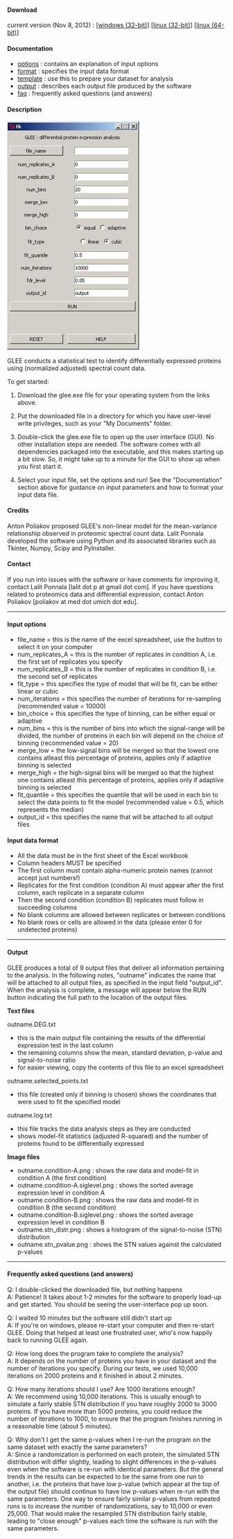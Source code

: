 #### Download

current version (Nov 8, 2012) : 
[[windows (32-bit)](https://drive.google.com/file/d/0B8KLKywXy-wKbk9TLWdCOXMxV2c/view?usp=sharing)]
[[linux (32-bit)](https://drive.google.com/file/d/0B8KLKywXy-wKSDNoM1NrRXg4dzg/view?usp=sharing)]
[[linux (64-bit)](https://drive.google.com/file/d/0B8KLKywXy-wKZ0c1ZWZFWHJsSlU/view?usp=sharing)]


#### Documentation

- [options](#options) : contains an explanation of input options
- [format](#format) : specifies the input data format
- [template](files/template.xls) : use this to prepare your dataset for analysis
- [output](#output) : describes each output file produced by the software
- [faq](#faq) : frequently asked questions (and answers)


#### Description


![ ](glee_gui.jpg)

GLEE conducts a statistical test to identify differentially expressed proteins using (normalized adjusted) spectral count data. 
 
To get started:

1. Download the glee.exe file for your operating system from the links above. 

2. Put the downloaded file in a directory for which you have user-level write privileges, such as your "My Documents" folder.

3. Double-click the glee.exe file to open up the user interface (GUI). No other installation steps are needed. The software comes with all dependencies packaged into the executable, and this makes starting up a bit slow. So, it might take up to a minute for the GUI to show up when you first start it. 

4. Select your input file, set the options and run!  See the "Documentation" section above for guidance on input parameters and how to format your input data file.


#### Credits

Anton Poliakov proposed GLEE's non-linear model for the mean-variance relationship observed in proteomic spectral count data. Lalit Ponnala developed the software using Python and its associated libraries such as Tkinter, Numpy, Scipy and PyInstaller.


#### Contact

If you run into issues with the software or have comments for improving it, contact Lalit Ponnala [lalit dot p at gmail dot com]. 
If you have questions related to proteomics data and differential expression, contact Anton Poliakov [poliakov at med dot umich dot edu]. 

<hr>

#### <a name="options"></a>Input options

- file_name = this is the name of the excel spreadsheet, use the button to select it on your computer
- num_replicates_A = this is the number of replicates in condition A, i.e. the first set of replicates you specify
- num_replicates_B = this is the number of replicates in condition B, i.e. the second set of replicates
- fit_type = this specifies the type of model that will be fit, can be either linear or cubic
- num_iterations = this specifies the number of iterations for re-sampling (recommended value = 10000)
- bin_choice = this specifies the type of binning, can be either equal or adaptive
- num_bins = this is the number of bins into which the signal-range will be divided, the number of proteins in each bin will depend on the choice of binning (recommended value = 20)
- merge_low = the low-signal bins will be merged so that the lowest one contains atleast this percentage of proteins, applies only if adaptive binning is selected
- merge_high = the high-signal bins will be merged so that the highest one contains atleast this percentage of proteins, applies only if adaptive binning is selected
- fit_quantile = this specifies the quantile that will be used in each bin to select the data points to fit the model (recommended value = 0.5, which represents the median)
- output_id = this specifies the name that will be attached to all output files


#### <a name="format"></a>Input data format

- All the data must be in the first sheet of the Excel workbook
- Column headers MUST be specified
- The first column must contain alpha-numeric protein names (cannot accept just numbers!)
- Replicates for the first condition (condition A) must appear after the first column, each replicate in a separate column
- Then the second condition (condition B) replicates must follow in succeeding columns
- No blank columns are allowed between replicates or between conditions
- No blank rows or cells are allowed in the data (please enter 0 for undetected proteins)

<hr>

#### <a name="output"></a>Output

GLEE produces a total of 9 output files that deliver all information pertaining to the analysis. In the following notes, "outname" indicates the name that will be attached to all output files, as specified in the input field "output_id". When the analysis is complete, a message will appear below the RUN button indicating the full path to the location of the output files.

**Text files**

outname.DEG.txt

- this is the main output file containing the results of the differential expression test in the last column
- the remaining columns show the mean, standard deviation, p-value and signal-to-noise ratio
- for easier viewing, copy the contents of this file to an excel spreadsheet

outname.selected_points.txt

- this file (created only if binning is chosen) shows the coordinates that were used to fit the specified model

outname.log.txt

- this file tracks the data analysis steps as they are conducted
- shows model-fit statistics (adjusted R-squared) and the number of proteins found to be differentially expressed


**Image files**

- outname.condition-A.png : shows the raw data and model-fit in condition A (the first condition)
- outname.condition-A.siglevel.png : shows the sorted average expression level in condition A
- outname.condition-B.png : shows the raw data and model-fit in condition B (the second condition)
- outname.condition-B.siglevel.png : shows the sorted average expression level in condition B
- outname.stn_distr.png : shows a histogram of the signal-to-noise (STN) distribution
- outname.stn_pvalue.png : shows the STN values against the calculated p-values 

<hr>

#### <a name="faq"></a>Frequently asked questions (and answers)

Q: I double-clicked the downloaded file, but nothing happens
<br>
A: Patience! It takes about 1-2 minutes for the software to properly load-up and get started. You should be seeing the user-interface pop up soon.


Q: I waited 10 minutes but the software still didn't start up
<br>
A: If you're on windows, please re-start your computer and then re-start GLEE. Doing that helped at least one frustrated user, who's now happily back to running GLEE again.


Q: How long does the program take to complete the analysis?
<br>
A: It depends on the number of proteins you have in your dataset and the number of iterations you specify. During our tests, we used 10,000 iterations on 2000 proteins and it finished in about 2 minutes.


Q: How many iterations should I use? Are 1000 iterations enough?
<br>
A: We recommend using 10,000 iterations. This is usually enough to simulate a fairly stable STN distribution if you have roughly 2000 to 3000 proteins. If you have more than 5000 proteins, you could reduce the number of iterations to 1000, to ensure that the program finishes running in a reasonable time (about 5 minutes).

 
Q: Why don't I get the same p-values when I re-run the program on the same dataset with exactly the same parameters?
<br>
A: Since a randomization is performed on each protein, the simulated STN distribution will differ slightly, leading to slight differences in the p-values even when the software is re-run with identical parameters. But the general trends in the results can be expected to be the same from one run to another, i.e. the proteins that have low p-value (which appear at the top of the output file) should continue to have low p-values when re-run with the same parameters. One way to ensure fairly similar p-values from repeated runs is to increase the number of randomizations, say to 10,000 or even 25,000. That would make the resampled STN distribution fairly stable, leading to "close enough" p-values each time the software is run with the same parameters. 

